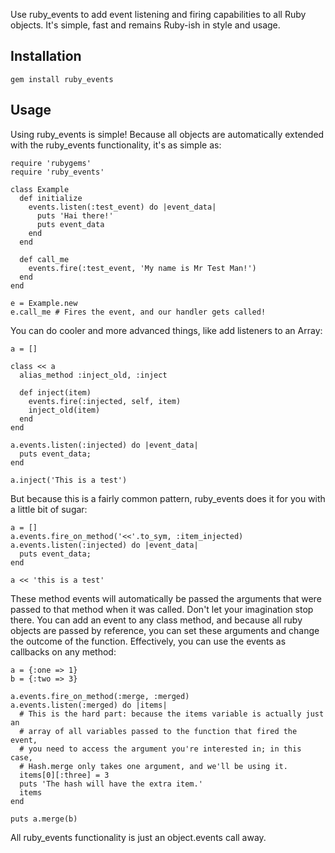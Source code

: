 Use ruby_events to add event listening and firing capabilities to all Ruby
objects. It's simple, fast and remains Ruby-ish in style and usage.

## Installation

    gem install ruby_events

## Usage

Using ruby_events is simple! Because all objects are automatically extended
with the ruby_events functionality, it's as simple as:

    require 'rubygems'
    require 'ruby_events'

    class Example
      def initialize
        events.listen(:test_event) do |event_data|
          puts 'Hai there!'
          puts event_data
        end
      end

      def call_me
        events.fire(:test_event, 'My name is Mr Test Man!')
      end
    end

    e = Example.new
    e.call_me # Fires the event, and our handler gets called!

You can do cooler and more advanced things, like add listeners to an Array:

    a = []
    
    class << a
      alias_method :inject_old, :inject
      
      def inject(item)
        events.fire(:injected, self, item)
        inject_old(item)
      end
    end

    a.events.listen(:injected) do |event_data|
      puts event_data;
    end
    
    a.inject('This is a test')

But because this is a fairly common pattern, ruby_events does it for you with
a little bit of sugar:

    a = []
    a.events.fire_on_method('<<'.to_sym, :item_injected)
    a.events.listen(:injected) do |event_data|
      puts event_data;
    end
    
    a << 'this is a test'

These method events will automatically be passed the arguments that were passed
to that method when it was called. Don't let your imagination stop there. You
can add an event to any class method, and because all ruby objects are passed by
reference, you can set these arguments and change the outcome of the function.
Effectively, you can use the events as callbacks on any method:

    a = {:one => 1}
    b = {:two => 3}

    a.events.fire_on_method(:merge, :merged)
    a.events.listen(:merged) do |items|
      # This is the hard part: because the items variable is actually just an
      # array of all variables passed to the function that fired the event,
      # you need to access the argument you're interested in; in this case,
      # Hash.merge only takes one argument, and we'll be using it.
      items[0][:three] = 3
      puts 'The hash will have the extra item.'
      items
    end

    puts a.merge(b)

All ruby_events functionality is just an object.events call away.
